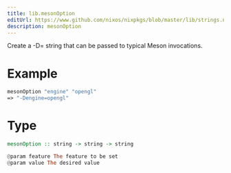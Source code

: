 ```yaml
---
title: lib.mesonOption
editUrl: https://www.github.com/nixos/nixpkgs/blob/master/lib/strings.nix#L1072C17
description: mesonOption
---
```


Create a -D<feature>=<value> string that can be passed to typical Meson
invocations.

# Example

```nix
mesonOption "engine" "opengl"
=> "-Dengine=opengl"
```

# Type

```haskell
mesonOption :: string -> string -> string

@param feature The feature to be set
@param value The desired value
```
